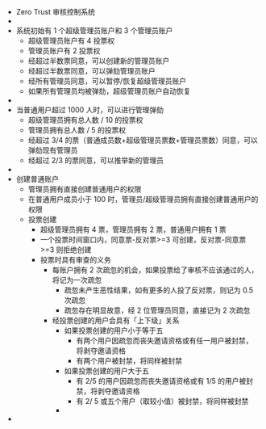 - Zero Trust 审核控制系统
-
- 系统初始有 1 个超级管理员账户和 3 个管理员账户
	- 超级管理员账户有 4 投票权
	- 管理员账户有 2 投票权
	- 经超过半数票同意，可以创建新的管理员账户
	- 经超过半数票同意，可以弹劾管理员账户
	- 经所有管理员同意，可以暂停/恢复超级管理员账户
	- 如果所有管理员均被弹劾，超级管理员账户自动恢复
-
- 当普通用户超过 1000 人时，可以进行管理弹劾
	- 超级管理员拥有总人数 / 10 的投票权
	- 管理员拥有总人数 / 5 的投票权
	- 经超过 3/4 的票（普通成员数+超级管理员票数+管理员票数）同意，可以弹劾现有管理员
	- 经超过 2/3 的票同意，可以推举新的管理员
-
- 创建普通账户
	- 管理员拥有直接创建普通用户的权限
	- 在普通用户成员小于 100 时，管理员/超级管理员拥有直接创建普通用户的权限
	- 投票创建
		- 超级管理员拥有 4 票，管理员拥有 2 票，普通用户拥有 1 票
		- 一个投票时间窗口内，同意票-反对票>=3 可创建，反对票-同意票>=3 则拒绝创建
		- 投票时具有审查的义务
			- 每账户拥有 2 次疏忽的机会，如果投票给了审核不应该通过的人，将记为一次疏忽
				- 疏忽未产生恶性结果，如有更多的人投了反对票，则记为 0.5 次疏忽
				- 疏忽存在明显故意，经 2 位管理员同意，直接记为 2 次疏忽
			- 经投票创建的用户会具有「上下级」关系
				- 如果投票创建的用户小于等于五
					- 有两个用户因疏忽而丧失邀请资格或有任一用户被封禁，将剥夺邀请资格
					- 有两个用户被封禁，将同样被封禁
				- 如果投票创建的用户大于五
					- 有 2/5 的用户因疏忽而丧失邀请资格或有 1/5 的用户被封禁，将剥夺邀请资格
					- 有 2/ 5 或五个用户（取较小值）被封禁，将同样被封禁
				-
-